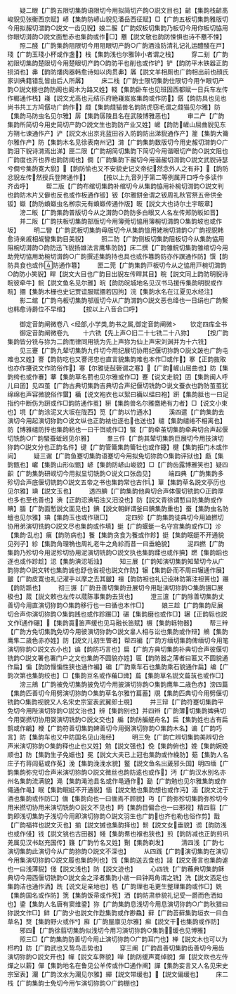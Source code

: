 <!-- { "loadSidebar": true } -->
　　疑二眼【广韵五限切集韵语限切今用拟简切产韵○説文目也】齴【集韵栈齴髙峻貎见张衡西京赋】嵃【集韵防嵃山貎见潘岳西征赋】□【广韵五板切集韵雅版切今用拟赧切澘韵○説文一齿见貎】娘二赧【广韵奴板切集韵乃板切今用你板切恊用你眼切潸韵○説文面慙赤也集韵或作□】戁【説文敬也韵防悚惧也诗不戁不悚】
　　照二醆【广韵集韵阻限切今用阻眼切产韵○广韵酒浊防清礼记礼运醴醆在戸】琖【广韵玉琖小杯或作盏】栈【集韵浅也尔雅钟小者谓之栈】
　　穿二刬【广韵初限切集韵楚限切今用楚眼切产韵○韵防平也削也或作铲】铲【韵防平木铁器正韵损消也】丳【韵防燔肉器韩愈诗如以肉贯丳】羼【説文羊相厠也广韵相出前也顔氏家训典籍错乱皆由后人所羼】
　　床二栈【广韵士限切集韵仕限切今用乍眼切产韵○説文棚也韵防阁也阁木为路又姓】輚【集韵卧车也见班固西都赋一日兵车左传作轏通作栈】嶘【説文尤髙也元结乐府絶嶘岌岌集韵或作防】僝【韵防具也见也尚书共工方鸠僝功广韵作】虥【集韵虥猫兽名韵防虎窃毛谓之虥猫见尔雅】防【集韵马防虫名见尔雅】孱【集韵孱陵县名在武陵博雅恶也】
　　审二产【广韵集韵所简切今用史简切产韵○説文生也韵防产业又姓】嵼【韵防嵼山屈曲貎见东方朔七谏通作产】浐【説文水出京兆蓝田谷入防韵防出涕貎通作产】簅【集韵大籥尔雅作产】防【集韵木名见徐表南州记】潸【广韵集韵数版切今用史赧切潸韵○广韵泪下貎诗潸焉出涕】匣二限【广韵胡简切集韵下简切今用谐眼切产韵○説文阻也广韵度也齐也界也韵防阈也】僴【广韵集韵下赧切今用谐赧切潸韵○説文武貎诗瑟兮僴兮集韵寛大貎】【韵防愉也又不安貌史记文帝纪然念外人之有非】【韵防忿貎左传然授兵登陴通作】
　　【按以上九音列于第二等例属开口呼今多读作齐齿呼】
　　帮二版【广韵布绾切集韵补绾切今从集韵恊用补椀切潸韵○説文判也韵防木片又僻也反也或作板通作钣】钣【尔雅鉼金谓之钣周礼秋官祭五帝供金钣】蝂【韵防蝜蝂虫名栁宗元有蝜蝂传通作版】昄【説文大也诗尔土宇昄章】
　　滂二眅【广韵集韵普版切今从之潸韵○韵防多白眼又人名左传郑防眅如晋】
　　并二阪【广韵扶板切集韵部版切今用簿莞切恊用簿椀切潸韵○集韵坡也或作坂】
　　明二矕【广韵武板切集韵母版切今从集韵恊用姥椀切潸韵○广韵视貎韩愈诗亲戚相觇矕集韵目美貎】
　　照二防【广韵侧板切集韵阻板切今从集韵恊用阻椀切潸韵○韵防迅飞貎扬雄法言鹰隼防防】床二撰【广韵雏鲩切集韵雏绾切今用助莞切恊用助椀切潸韵○广韵撰述集韵持也具也或作篹韵防亦作譔通作防】馔【韵防具食也或作防通作篹】
　　匣二莞【广韵集韵戸板切今从之恊用戸椀切潸韵○韵防小笑貎】睅【説文大目也广韵目出貎左传睅其目】睆【説文同上韵防明貎诗睆彼牵牛】鲩【説文鱼名见尔雅】皖【韵防皖城地名见汉书马援传集韵明貎或作晥】攌【集韵木栅也史记贾谊服赋攌若囚拘】浣【集韵水名在江夏见水经注】
　　影二绾【广韵乌板切集韵邬版切今从广韵潸韵○説文恶也绛也一日绢也广韵繋也韩愈诗爵位不早绾】
　　【按以上八音合口呼】





　　御定音韵阐微卷八
<经部,小学类,韵书之属,御定音韵阐微>
　　钦定四库全书
　　御定音韵阐微卷九
　　十六铣【先上声○旧二十七铣二十八狝】
　　【按广韵集韵皆分铣与狝为二韵而律同用铣为先上声狝为仙上声宋刘渊并为十六铣】
　　见三蹇【广韵九辇切集韵九件切今用纪展切协用纪偃切狝韵○説文跛也广韵屯难也又姓】謇【韵防吃也又謇谔忠也直言貌集韵难也本作□或作】搴【正韵抜取也亦作攓说文作防俗作】寋【尔雅徒鼔磬谓之寋】【广韵嵼山屈曲也】防【集韵绔也或作褰】藆【集韵草名藅也见尔雅或作□】蹇【说文走貌】囝【集韵闽人呼儿曰囝】见四茧【广韵古典切集韵吉典切合声纪偃切铣韵○说文蚕衣也韵防茧茧犹绵绵也声容微貌俗作蠒】襺【说文袍衣也以絮曰襺以緼曰袍】趼【集韵胝也一曰足指约中断伤为趼或作□韵防通作茧】豣【集韵兽名尔雅麕絶有力者】□【说文小束也】垷【广韵涂泥又大坂在陇西】笕【广韵以竹通水】
　　溪四遣【广韵集韵去演切今用起演切狝韵○说文纵也正韵袪也逐也也送也】缱【集韵缱绻不相离也】防【博雅缱防抟也集韵粘也一曰干饵或作□】蜸【广韵牵茧切集韵牵典切合声起偃切铣韵○广韵蜸蚕蚯蚓见尔雅】
　　羣三件【广韵其辇切集韵巨展切今用技演切狝韵○説文分也正韵名件】键【广韵管籥集韵籥牡也或作鑳】楗【集韵拒门木或作闼】
　　疑三谳【广韵鱼蹇切集韵语蹇切今用拟免切狝韵○集韵评狱也】甗【集韵甑也】巘【集韵山形似甑】嵃【集韵防嵃山峻貌】□【广韵齿露博雅笑也】疑四齞【广韵集韵研岘切今用拟显切铣韵○说文口张齿见】
　　端四典【广韵集韵多殄切合声底偃切铣韵○説文五帝之书也集韵常也古作】蕇【集韵草名説文亭历也见尔雅】琠【説文玉也】
　　透四腆【广韵集韵他典切合声体偃切铣韵○正韵厚也多也至也善也】淟【正韵涊淟垢浊又汨没也】防【説文青徐谓慙曰防集韵或作睓】腼【广韵面慙説文面见也】錪【説文朝鲜谓釜曰錪集韵重也】蚕【集韵虫名防蟺也见尔雅】琠【集韵玉也或作瑱□】
　　定四殄【广韵集韵徒典切今用廸撚切协用弟演切铣韵○説文尽也集韵或作填】蜓【广韵蝘蜓一名守宫集韵或作□】沴【集韵乱也】瘨【韵防病也】餮【集韵贪食为餮或作飻】娗【集韵眠娗不开通貌见列子】紾【集韵角理觕也周礼老牛之角紾而昔一曰垂絶貌】
　　泥四撚【广韵集韵乃殄切今用泥殄切协用泥演切铣韵○説文执也集韵蹂也或作捵】蹨【集韵蹈也逐也或作跈趁】涊【集韵淟涊垢浊】
　　知三展【广韵知演切集韵知辇切今从广韵狝韵○説文转也集韵诚也舒也省视也説文作防】辗【集韵卧而不周曰辗通作展】皽【广韵皮寛也礼记濯手以摩之去其皽】襢【韵防袒也礼记设牀防第注袒篑也】蹍【韵防踬也】
　　彻三搌【广韵丑善切集韵丑展切今用耻演切狝韵○集韵搌□展极也】蒇【説文敕也左传以蒇陈事集韵去货也】
　　澄三邅【广韵除善切集韵丈善切今用直演切狝韵○集韵移行也一曰循也本作□】
　　娘三趁【广韵集韵尼展切合声你演切狝韵○集韵践也或作跈蹍□】碾【集韵磨也或作□】辗【正韵轹也説文作通作碾】【集韵寘笛声缓也见马融长笛赋】榐【集韵轹物器】
　　帮三辡【广韵方免切集韵免切今用彼演切狝韵○説文辠人相与讼也集韵或作辩】鴘【集韵鹰隼二歳色赤亦姓】防【説文儿初生瞥者】帮四褊【广韵方缅切集韵俾缅切今用笔演切狝韵○説文衣小也】谝【韵防巧言也】扁【广韵方典切集韵补典切合声彼偃切铣韵○説文署也署门户之文也集韵不圆貌亦姓】匾【韵防器之薄者曰匾又不圆貌通作扁】惼【韵防愝惼性狭也通作褊】碥【广韵乘车石也集韵乘石貌通作扁】编【广韵次第也集韵绞也】□【集韵豆名或作藊□豍】萹【集韵草名説文萹茿也或作□】
　　滂三鴘【广韵被免切集韵披免切今用披演切狝韵○集韵鹰隼二歳色赤】滂四萹【集韵匹善切今用劈演切狝韵○集韵草名尔雅竹萹蓄】覑【集韵匹典切今用劈偃切铣韵○集韵视貌又人名宋史宗室表武翼郎士覑】
　　并三辩【广韵符蹇切集韵平免切今用陛演切狝韵○説文治也】辨【集韵别也】并四辫【广韵薄切集韵婢典切今用弼撚切协用弼演切铣韵○説文交也】艑【韵防艑艖舟名】扁【集韵姓也古有扁鹊或作鶣】楩【广韵符善切集韵婢善切今用弼演切狝韵○集韵木名】谝【广韵巧言】防【集韵车也又中防国名见山海经】
　　明三免【广韵亡辨切集韵美辨切合声米演切狝韵○集韵释也止也又姓】勉【説文强也】俛【集韵俯也】娩【集韵婉娩顺也】防【集韵生子免娠也】冕【説文大夫已上冠也集韵或作絻防】葂【集韵人名庄子冇蒋闾葂或作莬】浼【集韵浼浼水貌】鳘【説文鱼名出薉邪头国】明四缅【广韵集韵弥兖切合声米演切狝韵○説文微丝也韵防逺也或作】沔【广韵汉水别名亦州名集韵流满貌】渑【集韵渑池县名或作黾通作】勔【广韵勉也见尔雅集韵或作僶通作黾】眠【集韵眠娗不开通貎】愐【説文勉也集韵想也或作沔】湎【説文沈于酒也集韵或作防□】偭【集韵向也一曰偭焉不顾貌】丏【广韵弥殄切集韵弥殄切今用米撚切协用米演切铣韵○説文不见也】眄【集韵目偏合也一曰邪视】精四翦【广韵即浅切集韵子浅切今用即演切狝韵○説文羽生也广韵也齐也勒也俗作剪】戬【广韵福祥也説文灭也】揃【説文搣也集韵择也】鬋【説文女垂貌】谫【韵防浅也或作俴】钱【説文铫也古田器】帴【集韵帬也褓也狭也】煎【韵防减也正韵煎巩羌属见汉书赵充国传】籛【广韵竹名又姓】劗【集韵剃发】
　　清四浅【广韵七演切集韵此演切今从广韵狝韵○説文不深也】
　　从四践【广韵演切集韵在演切今用集演切狝韵○説文履也集韵列也】饯【集韵送去食也】諓【説文善言也集韵谑也一曰浅薄貎】俴【説文浅也】防【説文迹也】
　　心四铣【广韵蘓典切集韵稣典切今用西偃切铣韵○説文金之泽者集韵小凿一曰钟两角谓之铣】洗【説文洒足也集韵洁也通作洒】跣【说文足亲地也】毨【广韵理也毛更生整理集韵或作□】姺【集韵国名或作防】箲【集韵饭帚或作筅】洒【韵防肃恭貌礼记受一爵而色洒如也】鍌【集韵人名唐有窦维鍌】狝【广韵集韵息浅切今用息演切狝韵○广韵秋猎曰狝説文作□】鲜【广韵少也説文作尟集韵或作尠鱻】藓【广韵苔藓集韵垣衣一曰白草名】燹【集韵野火或作】廯【广韵屋廪见尔雅】癣【説文干也集韵或作防】
　　邪四【广韵徐翦切集韵似浅切今用习演切狝韵○集韵缓也见博雅】
　　照三□【广韵集韵防善切今用止演切狝韵○广韵耳门也】椫【説文木也可以为栉杓】防【广韵武也又鸷鸟击势也】
　　穿三阐【广韵昌善切集韵齿善切今用齿演切狝韵○説文开也】幝【説文车弊貌】啴【韵防缓声寛绰貌】燀【説文炊也左传燀之以薪】僤【集韵地名在鲁见公羊传或作□通作阐】譂【集韵妄言又人名见宋史宗室表】灛【广韵汶水为灛见尔雅】繟【説文带缓也】【説文偏缓也】
　　床二栈【广韵集韵士免切今用乍演切狝韵○广韵棚也】
